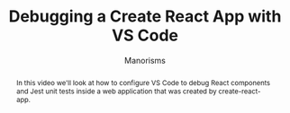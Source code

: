 ---
sections: [reactjs]
link: https://www.youtube.com/watch?v=UI7dpnVoad8
title: "Debugging a Create React App with VS Code"
author: "Manorisms"
publishedAt: 2018-02-05T00:00:00.000Z
type: [video, tutorial]
topics: [react_tests, miscellaneous]
suggestedBy: [andreamangano]
createdAt: 2018-03-31T11:07:32.186Z
reference: aHR0cHM6Ly93d3cueW91dHViZS5jb20vd2F0Y2g_dj1VSTdkcG5Wb2FkOA
slug: debugging-a-create-react-app-with-vs-code-by-manorisms
abstract: "In this video we'll look at how to configure VS Code to debug React components and Jest unit tests inside a web application that was created by create-react-app."
---